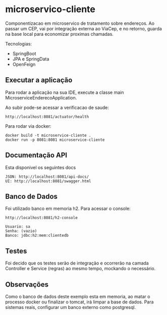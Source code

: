 # microservico-cliente

Componentizacao em microservico de tratamento sobre endereços. Ao passar um CEP, vai por integração externa ao ViaCep,
e no retorno, guarda na base local para economizar proximas chamadas.

Tecnologias:

* SpringBoot
* JPA e SpringData
* OpenFeign

## Executar a aplicação

Para rodar a aplicação na sua IDE, execute a classe main MicroserviceEnderecoApplication.

Ao subir pode-se acessar a verificacao de saude:

```
http://localhost:8081/actuator/health
```

Para rodar via docker:

```
docker build -t microservice-cliente .
docker run -p 8081:8081 microservice-cliente
```

## Documentação API

Esta disponivel os seguintes docs

```
JSON: http://localhost:8081/api-docs/
UI: http://localhost:8081/swagger.html
```

## Banco de Dados

Foi utilizado banco em memoria h2. Para acessar o console:

```
http://localhost:8081/h2-console
```

```
Usuario: sa
Senha: (vazio)
Banco: jdbc:h2:mem:clientedb
```

## Testes

Foi decido que os testes serão de integração e ocorrerão na camada Controller e Service (regras) ao mesmo tempo, mockando o necessário.

## Observações

Como o banco de dados deste exemplo esta em memoria, ao matar o processo docker ou finalizar o tomcat,
irá limpar a base de dados. Para sistemas reais, configurar um banco externo como postgresql.
